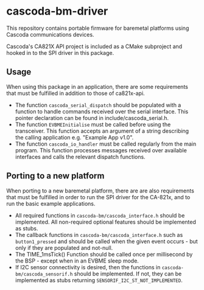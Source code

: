 # cascoda-bm-driver
This repository contains portable firmware for baremetal platforms using Cascoda communications devices.

Cascoda's CA821X API project is included as a CMake subproject and hooked in to the SPI driver in this package.

## Usage
When using this package in an application, there are some requirements that must be fulfilled in addition to those of ca821x-api.
- The function `cascoda_serial_dispatch` should be populated with a function to handle commands received over the serial interface. This pointer declaration can be found in include/cascoda_serial.h.
- The function `EVBMEInitialise` must be called before using the transceiver. This function accepts an argument of a string describing the calling application e.g. "Example App v1.0".
- The function `cascoda_io_handler` must be called regularly from the main program. This function processes messages received over available interfaces and calls the relevant dispatch functions.

## Porting to a new platform
When porting to a new baremetal platform, there are are also requirements that must be fulfilled in order to run
the SPI driver for the CA-821x, and to run the basic example applications.
- All required functions in `cascoda-bm/cascoda_interface.h` should be implemented. All non-required optional features should be implemented as stubs.
- The callback functions in `cascoda-bm/cascoda_interface.h` such as `button1_pressed` and should be called when the given event occurs - but only if they are populated and not-null.
- The TIME_1msTick() Function should be called once per millisecond by the BSP - except when in an EVBME sleep mode.
- If I2C sensor connectivity is desired, then the functions in `cascoda-bm/cascoda_sensorif.h` should be implemented. If not, they can be implemented as stubs returning `SENSORIF_I2C_ST_NOT_IMPLEMENTED`.
